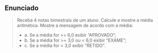 ## Enunciado

> Receba 4 notas bimestrais de um aluno. Calcule e mostre a média aritmética. Mostre a mensagem de acordo com a média:
> - a. Se a média for >= 6,0 exibir “APROVADO”;
> - b. Se a média for >= 3,0 ou < 6,0 exibir “EXAME”;
> - c. Se a média for < 3,0 exibir “RETIDO”.